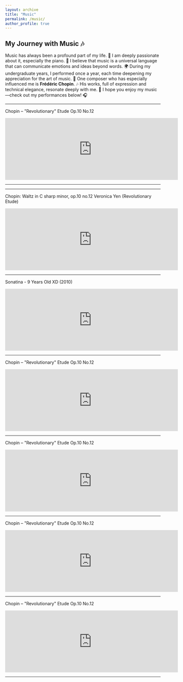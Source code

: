 ```yaml
---
layout: archive
title: "Music"
permalink: /music/
author_profile: true
---
```



## My Journey with Music 🎶

Music has always been a profound part of my life. 🎼 I am deeply passionate about it, especially the piano.
🎹 I believe that music is a universal language that can communicate emotions and ideas beyond words.
🌍 During my undergraduate years, I performed once a year, each time deepening my appreciation for the art of music.
🎤 One composer who has especially influenced me is **Frédéric Chopin**. 🎶
His works, full of expression and technical elegance, resonate deeply with me. 🎵
I hope you enjoy my music—check out my performances below! 🎧



[//]: # (Youtube video embed)

---

Chopin – "Revolutionary" Etude Op.10 No.12

<iframe width="560" height="200" src="https://www.youtube.com/embed/XgsGGEtzoWQ" frameborder="0" allow="accelerometer; autoplay; clipboard-write; encrypted-media; gyroscope; picture-in-picture" allowfullscreen></iframe>

---

---

Chopin: Waltz in C sharp minor, op.10 no.12 Veronica Yen (Revolutionary Etude)

<iframe width="560" height="200" src="https://www.youtube.com/embed/Mwau3yRSbIQ" frameborder="0" allow="accelerometer; autoplay; clipboard-write; encrypted-media; gyroscope; picture-in-picture" allowfullscreen></iframe>

---

Sonatina - 9 Years Old XD (2010)

<iframe width="560" height="200" src="https://www.youtube.com/embed/v_5i2BeGnDY" frameborder="0" allow="accelerometer; autoplay; clipboard-write; encrypted-media; gyroscope; picture-in-picture" allowfullscreen></iframe>

---

Chopin – "Revolutionary" Etude Op.10 No.12

<iframe width="560" height="200" src="https://www.youtube.com/embed/XgsGGEtzoWQ" frameborder="0" allow="accelerometer; autoplay; clipboard-write; encrypted-media; gyroscope; picture-in-picture" allowfullscreen></iframe>

---

Chopin – "Revolutionary" Etude Op.10 No.12

<iframe width="560" height="200" src="https://www.youtube.com/embed/XgsGGEtzoWQ" frameborder="0" allow="accelerometer; autoplay; clipboard-write; encrypted-media; gyroscope; picture-in-picture" allowfullscreen></iframe>

---


Chopin – "Revolutionary" Etude Op.10 No.12

<iframe width="560" height="200" src="https://www.youtube.com/embed/XgsGGEtzoWQ" frameborder="0" allow="accelerometer; autoplay; clipboard-write; encrypted-media; gyroscope; picture-in-picture" allowfullscreen></iframe>

---


Chopin – "Revolutionary" Etude Op.10 No.12

<iframe width="560" height="200" src="https://www.youtube.com/embed/XgsGGEtzoWQ" frameborder="0" allow="accelerometer; autoplay; clipboard-write; encrypted-media; gyroscope; picture-in-picture" allowfullscreen></iframe>

---


